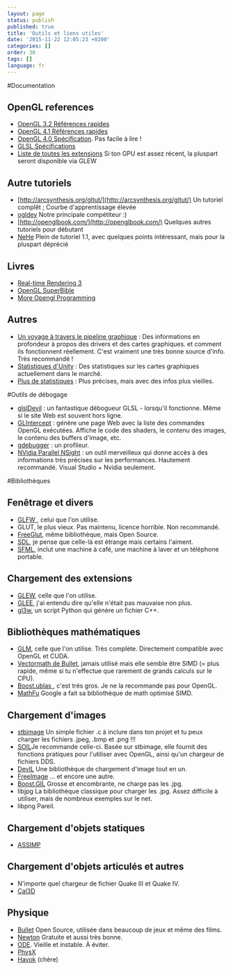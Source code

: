 ```yaml
---
layout: page
status: publish
published: true
title: 'Outils et liens utiles'
date: '2015-11-22 12:05:23 +0200'
categories: []
order: 30
tags: []
language: fr
---
```


#Documentation

## OpenGL references

* [OpenGL 3.2 Références rapides](http://www.khronos.org/files/opengl-quick-reference-card.pdf)
* [OpenGL 4.1 Références rapides](http://www.opengl.org/sdk/docs/man4/)
* [OpenGL 4.0 Spécification](http://www.opengl.org/registry/doc/glspec40.core.20100311.pdf). Pas facile à lire !
* [GLSL Spécifications](http://www.opengl.org/registry/doc/GLSLangSpec.4.10.6.clean.pdf)
* [Liste de toutes les extensions](http://www.opengl.org/registry/) Si ton GPU est assez récent, la pluspart seront disponible via GLEW

## Autre tutoriels

* [http://arcsynthesis.org/gltut/](http://arcsynthesis.org/gltut/) Un tutoriel complêt ; Courbe d'apprentissage élevée
* [ogldev](http://ogldev.atspace.co.uk/index.html) Notre principale compétiteur :)
* [http://openglbook.com/](http://openglbook.com/) Quelques autres tutoriels pour débutant
* [NeHe](http://nehe.gamedev.net/) Plein de tutoriel 1.1, avec quelques points intéressant, mais pour la pluspart déprécié

## Livres

* [Real-time Rendering 3](http://www.realtimerendering.com/)
* [OpenGL SuperBible](http://www.openglsuperbible.com/)
* [More Opengl Programming](http://glbook.gamedev.net/GLBOOK/glbook.gamedev.net/moglgp/index.html)

## Autres

* [Un voyage à travers le pipeline graphique](http://fgiesen.wordpress.com/2011/07/09/a-trip-through-the-graphics-pipeline-2011-index/) : Des informations en profondeur à propos des drivers et des cartes graphiques. et comment ils fonctionnent réellement. C'est vraiment une très bonne source d'info. Très recommandé !
* [Statistiques d'Unity](http://stats.unity3d.com/web/gpu.html) : Des statistiques sur les cartes graphiques actuellement dans le marché.
* [Plus de statistiques](http://feedback.wildfiregames.com/report/opengl/) : Plus précises, mais avec des infos plus vieilles.

#Outils de débogage

* [glslDevil](http://cumbia.informatik.uni-stuttgart.de/glsldevil/) : un fantastique débogueur GLSL - lorsqu'il fonctionne. Même si le site Web est souvent hors ligne.
* [GLIntercept](http://glintercept.nutty.org/) : génère une page Web avec la liste des commandes OpenGL exécutées. Affiche le code des shaders, le contenu des images, le contenu des buffers d'image, etc.
* [gdebugger](http://www.gremedy.com/) : un profileur.
* [NVidia Parallel NSight](http://developer.nvidia.com/nvidia-parallel-nsight) : un outil merveilleux qui donne accès à des informations très précises sur les performances. Hautement recommandé. Visual Studio + Nvidia seulement.

#Bibliothèques

## Fenêtrage et divers

* [GLFW ](http://www.glfw.org/), celui que l'on utilise.
* GLUT, le plus vieux. Pas maintenu, licence horrible. Non recommandé.
* [FreeGlut](http://freeglut.sourceforge.net/), même bibliothèque, mais Open Source.
* [SDL](http://www.libsdl.org/), je pense que celle-là est étrange mais certains l'aiment.
* [SFML](http://www.sfml-dev.org/index-fr.php), inclut une machine à café, une machine à laver et un téléphone portable.

## Chargement des extensions

* [GLEW](http://glew.sourceforge.net/), celle que l'on utilise.
* [GLEE](http://elf-stone.com/glee.php), j'ai entendu dire qu'elle n'était pas mauvaise non plus.
* [gl3w](https://github.com/skaslev/gl3w/wiki), un script Python qui génère un fichier C++.

## Bibliothèques mathématiques

* [GLM](http://glm.g-truc.net/), celle que l'on utilise. Très complète. Directement compatible avec OpenGL et CUDA.
* [Vectormath de Bullet](http://bulletphysics.com/Bullet/BulletFull/), jamais utilisé mais elle semble être SIMD (= plus rapide, même si tu n'effectue que rarement de grands calculs sur le CPU).
* [Boost.ublas ](http://www.boost.org/), c'est très gros. Je ne la recommande pas pour OpenGL.
* [MathFu](https://google.github.io/mathfu/) Google a fait sa bibliothèque de math optimisé SIMD.

## Chargement d'images

* [stbimage](http://nothings.org/) Un simple fichier .c à inclure dans ton projet et tu peux charger les fichiers .jpeg, .bmp et .png !!!
* [SOIL](http://www.lonesock.net/soil.html)Je recommande celle-ci. Basée sur stbimage, elle fournit des fonctions pratiques pour l'utiliser avec OpenGL, ainsi qu'un chargeur de fichiers DDS.
* [DevIL](http://openil.sourceforge.net/) Une bibliothèque de chargement d'image tout en un.
* [FreeImage](http://freeimage.sourceforge.net/) ... et encore une autre.
* [Boost.GIL](http://www.boost.org/) Grosse et encombrante, ne charge pas les .jpg.
* libjpg La bibliothèque classique pour charger les .jpg. Assez difficile à utiliser, mais de nombreux exemples sur le net.
* libpng Pareil.

## Chargement d'objets statiques

* [ASSIMP ](http://assimp.sourceforge.net/)

## Chargement d'objets articulés et autres

* N'importe quel chargeur de fichier Quake III et Quake IV.
* [Cal3D](http://gna.org/projects/cal3d/)

## Physique

* [Bullet](http://bulletphysics.org/wordpress/) Open Source, utilisée dans beaucoup de jeux et même des films.
* [Newton](http://newtondynamics.com/forum/newton.php) Gratuite et aussi très bonne.
* [ODE](http://www.ode.org/). Vieille et instable. À éviter.
* [PhysX](http://www.geforce.co.uk/hardware/technology/physx)
* [Havok](http://www.havok.com/physics/) (chère)
